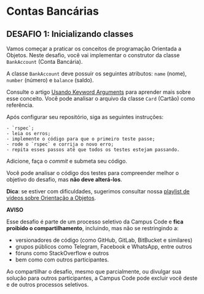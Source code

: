 # Contas Bancárias

## DESAFIO 1: Inicializando classes

Vamos começar a praticar os conceitos de programação Orientada a Objetos.
Neste desafio, você vai implementar o construtor da classe `BankAccount`
(Conta Bancária).

A classe `BankAccount` deve possuir os seguintes atributos: `name` (nome),
`number` (número) e `balance` (saldo).

Consulte o artigo [Usando Keyword Arguments](https://campuscode.com.br/conteudos/usando-keyword-arguments)
para aprender mais sobre esse conceito. Você pode analisar o arquivo da classe
`Card` (Cartão) como referência.

Após configurar seu repositório, siga as seguintes instruções:

    - `rspec`;
    - leia os erros;
    - implemente o código para que o primeiro teste passe;
    - rode o `rspec` e corrija o novo erro;
    - repita esses passos até que todos os testes estejam passando.

Adicione, faça o *commit* e submeta seu código.

Você pode analisar o código dos testes para compreender melhor o objetivo do
desafio, mas **não deve alterá-los**.

**Dica**: se estiver com dificuldades, sugerimos consultar nossa [playlist de
vídeos sobre Orientação a Objetos](https://vimeo.com/showcase/orientacao-a-objetos-ruby).

**AVISO**

Esse desafio é parte de um processo seletivo da Campus Code e **fica proibido o
compartilhamento**, incluindo, mas não se restringindo a:

- versionadores de código (como GitHub, GitLab, BitBucket e similares)
- grupos públicos como Telegram, Facebook e WhatsApp, entre outros 
- fóruns como StackOverflow e outros
- bem como com outros participantes. 

Ao compartilhar o desafio, mesmo que parcialmente, ou divulgar sua solução para
outros participantes, a Campus Code pode excluir você deste e de outros
processos seletivos.
